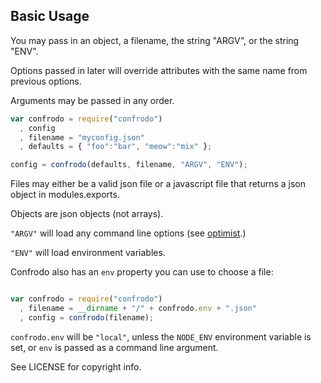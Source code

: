 
## Basic Usage

You may pass in an object, a filename,
the string "ARGV", or the string "ENV".

Options passed in later will override attributes
with the same name from previous options.

Arguments may be passed in any order.

```javascript
var confrodo = require("confrodo")
  , config
  , filename = "myconfig.json"
  , defaults = { "foo":"bar", "meow":"mix" };

config = confrodo(defaults, filename, "ARGV", "ENV");
```

Files may either be a valid json file or a javascript
file that returns a json object in modules.exports.

Objects are json objects (not arrays).

`"ARGV"` will load any command line options (see [optimist](https://github.com/substack/node-optimist).)

`"ENV"` will load environment variables.

Confrodo also has an `env` property you can use to choose a file:

```javascript

var confrodo = require("confrodo")
  , filename = __dirname + "/" + confrodo.env + ".json"
  , config = confrodo(filename);

```

`confrodo.env` will be `"local"`, unless the `NODE_ENV`
environment variable is set, or `env` is passed as a command
line argument.

See LICENSE for copyright info.
